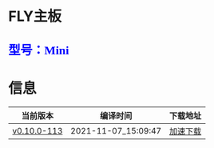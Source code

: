 # FLY主板
<font face="华文琥珀" size=5 color=#0000ff>型号：Mini</font>
---
# 信息
| 当前版本 | 编译时间 | 下载地址 |
| --- | --- | --- |
| [v0.10.0-113](https://github.com/Klipper3d/klipper/commit/d4aee4f55e0203aa7cf2877227a574a1b1458a2e) | 2021-11-07_15:09:47 | [加速下载](https://hub.fastgit.org/kluoyun/FLY-Klipper-Firmware/blob/main/Mini/v0.10.0-113/firmware.bin) |
